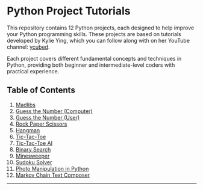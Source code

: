 # Python Project Tutorials

This repository contains 12 Python projects, each designed to help improve your Python programming skills. These projects are based on tutorials developed by Kylie Ying, which you can follow along with on her YouTube channel: [ycubed](https://www.youtube.com/c/ycubed).

Each project covers different fundamental concepts and techniques in Python, providing both beginner and intermediate-level coders with practical experience.

## Table of Contents

1. [Madlibs](#1-madlibs)
2. [Guess the Number (Computer)](#2-guess-the-number-computer)
3. [Guess the Number (User)](#3-guess-the-number-user)
4. [Rock Paper Scissors](#4-rock-paper-scissors)
5. [Hangman](#5-hangman)
6. [Tic-Tac-Toe](#6-tic-tac-toe)
7. [Tic-Tac-Toe AI](#7-tic-tac-toe-ai)
8. [Binary Search](#8-binary-search)
9. [Minesweeper](#9-minesweeper)
10. [Sudoku Solver](#10-sudoku-solver)
11. [Photo Manipulation in Python](#11-photo-manipulation-in-python)
12. [Markov Chain Text Composer](#12-markov-chain-text-composer)

---
